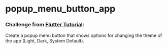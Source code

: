 # popup_menu_button_app

### Challenge from [Flutter Tutorial](https://flutter-tutorial.net/buttons-in-flutter/popup-menu-button-in-flutter/):
Create a popup menu button that shows options for changing the theme of the app (Light, Dark, System Default).
